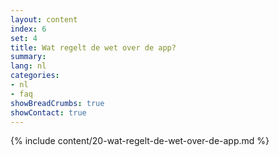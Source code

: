 ```yaml
---
layout: content
index: 6
set: 4
title: Wat regelt de wet over de app?
summary: 
lang: nl
categories:
- nl
- faq
showBreadCrumbs: true
showContact: true
---
```

{% include content/20-wat-regelt-de-wet-over-de-app.md %}
